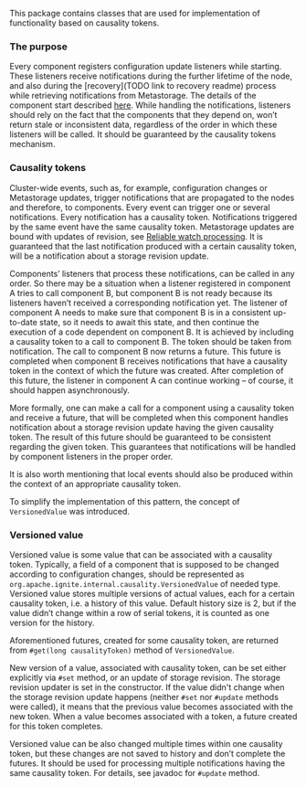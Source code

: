 This package contains classes that are used for implementation of functionality based on causality tokens.

### The purpose

Every component registers configuration update listeners while starting. These listeners receive notifications during the further lifetime of the node, and also during the [recovery](TODO link to recovery readme) process while retrieving notifications from Metastorage. The details of the component start described [here](modules/runner/README.md#node-components-startup). While handling the notifications, listeners should rely on the fact that the components that they depend on, won’t return stale or inconsistent data, regardless of the order in which these listeners will be called. It should be guaranteed by the causality tokens mechanism.

### Causality tokens

Cluster-wide events, such as, for example, configuration changes or Metastorage updates, trigger notifications that are propagated to the nodes and therefore, to components. Every event can trigger one or several notifications. Every notification has a causality token. Notifications triggered by the same event have the same causality token. Metastorage updates are bound with updates of revision, see [Reliable watch processing](../../../../../../../../../runner/README.md#reliable-watch-processing). 
It is guaranteed that the last notification produced with a certain causality token, will be a notification about a storage revision update.

Components’ listeners that process these notifications, can be called in any order. So there may be a situation when a listener registered in component A tries to call component B, but component B is not ready because its listeners haven’t received a corresponding notification yet. The listener of component A needs to make sure that component B is in a consistent up-to-date state, so it needs to await this state, and then continue the execution of a code dependent on component B. It is achieved by including a causality token to a call to component B. The token should be taken from notification. The call to component B now returns a future. This future is completed when component B receives notifications that have a causality token in the context of which the future was created. After completion of this future, the listener in component A can continue working – of course, it should happen asynchronously.

More formally, one can make a call for a component using a causality token and receive a future, that will be completed when this component handles notification about a storage revision update having the given causality token. The result of this future should be guaranteed to be consistent regarding the given token. This guarantees that notifications will be handled by component listeners in the proper order.

It is also worth mentioning that local events should also be produced within the context of an appropriate causality token.

To simplify the implementation of this pattern, the concept of `VersionedValue` was introduced.

### Versioned value

Versioned value is some value that can be associated with a causality token. Typically, a field of a component that is supposed to be changed according to configuration changes, should be represented as `org.apache.ignite.internal.causality.VersionedValue` of needed type. Versioned value stores multiple versions of actual values, each for a certain causality token, i.e. a history of this value. Default history size is 2, but if the value didn’t change within a row of serial tokens, it is counted as one version for the history.

Aforementioned futures, created for some causality token, are returned from `#get(long causalityToken)` method of `VersionedValue`.

New version of a value, associated with causality token, can be set either explicitly via `#set` method, or an update of storage revision. The storage revision updater is set in the constructor. If the value didn't change when the storage revision update happens (neither `#set` nor `#update` methods were called), it means that the previous value becomes associated with the new token. When a value becomes associated with a token, a future created for this token completes.

Versioned value can be also changed multiple times within one causality token, but these changes are not saved to history and don’t complete the futures. It should be used for processing multiple notifications having the same causality token. For details, see javadoc for `#update` method.
